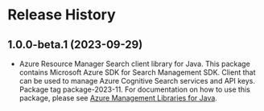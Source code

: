 # Release History

## 1.0.0-beta.1 (2023-09-29)

- Azure Resource Manager Search client library for Java. This package contains Microsoft Azure SDK for Search Management SDK. Client that can be used to manage Azure Cognitive Search services and API keys. Package tag package-2023-11. For documentation on how to use this package, please see [Azure Management Libraries for Java](https://aka.ms/azsdk/java/mgmt).
